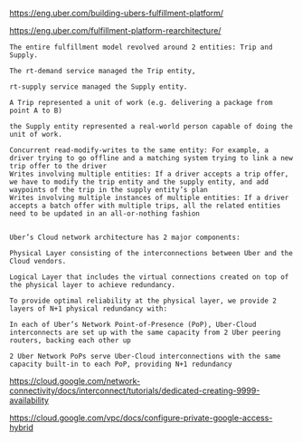 
https://eng.uber.com/building-ubers-fulfillment-platform/

https://eng.uber.com/fulfillment-platform-rearchitecture/

```
The entire fulfillment model revolved around 2 entities: Trip and Supply. 

The rt-demand service managed the Trip entity, 

rt-supply service managed the Supply entity. 

A Trip represented a unit of work (e.g. delivering a package from point A to B) 

the Supply entity represented a real-world person capable of doing the unit of work.

```

```
Concurrent read-modify-writes to the same entity: For example, a driver trying to go offline and a matching system trying to link a new trip offer to the driver
Writes involving multiple entities: If a driver accepts a trip offer, we have to modify the trip entity and the supply entity, and add waypoints of the trip in the supply entity’s plan
Writes involving multiple instances of multiple entities: If a driver accepts a batch offer with multiple trips, all the related entities need to be updated in an all-or-nothing fashion

```

```

Uber’s Cloud network architecture has 2 major components:

Physical Layer consisting of the interconnections between Uber and the Cloud vendors.

Logical Layer that includes the virtual connections created on top of the physical layer to achieve redundancy.

To provide optimal reliability at the physical layer, we provide 2 layers of N+1 physical redundancy with:

In each of Uber’s Network Point-of-Presence (PoP), Uber-Cloud interconnects are set up with the same capacity from 2 Uber peering routers, backing each other up

2 Uber Network PoPs serve Uber-Cloud interconnections with the same capacity built-in to each PoP, providing N+1 redundancy

```

https://cloud.google.com/network-connectivity/docs/interconnect/tutorials/dedicated-creating-9999-availability


https://cloud.google.com/vpc/docs/configure-private-google-access-hybrid
